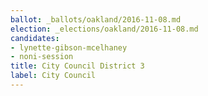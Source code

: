```yaml
---
ballot: _ballots/oakland/2016-11-08.md
election: _elections/oakland/2016-11-08.md
candidates:
- lynette-gibson-mcelhaney
- noni-session
title: City Council District 3
label: City Council
---
```

